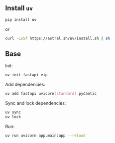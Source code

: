 ## Install `uv`

```bash
pip install uv
``` 

or

```bash
curl -LsSf https://astral.sh/uv/install.sh | sh
```

## Base

Init:


```bash
uv init fastapi-vip
```

Add dependencies:


```bash
uv add fastapi uvicorn[standard] pydantic
```

Sync and lock dependencies:

```bash
uv sync
uv lock
```

Run:

```bash
uv run uvicorn app.main:app --reload
```